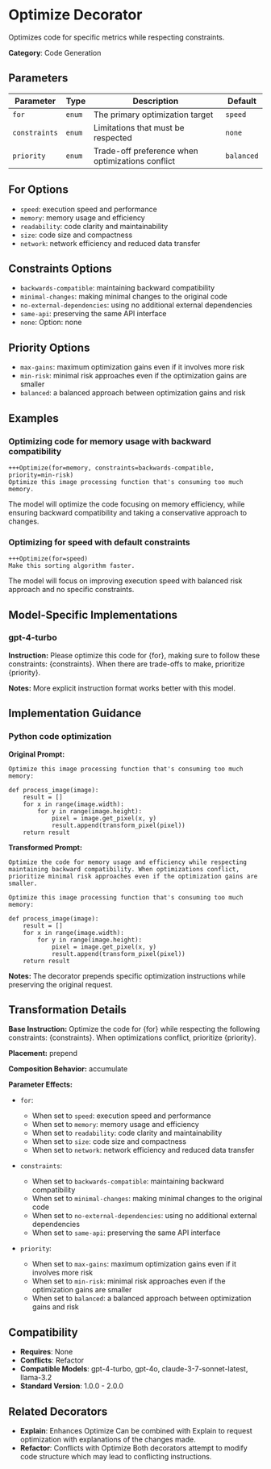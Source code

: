 # Optimize Decorator

Optimizes code for specific metrics while respecting constraints.

**Category**: Code Generation

## Parameters

| Parameter | Type | Description | Default |
|-----------|------|-------------|--------|
| `for` | `enum` | The primary optimization target | `speed` |
| `constraints` | `enum` | Limitations that must be respected | `none` |
| `priority` | `enum` | Trade-off preference when optimizations conflict | `balanced` |

## For Options

- `speed`: execution speed and performance
- `memory`: memory usage and efficiency
- `readability`: code clarity and maintainability
- `size`: code size and compactness
- `network`: network efficiency and reduced data transfer

## Constraints Options

- `backwards-compatible`: maintaining backward compatibility
- `minimal-changes`: making minimal changes to the original code
- `no-external-dependencies`: using no additional external dependencies
- `same-api`: preserving the same API interface
- `none`: Option: none

## Priority Options

- `max-gains`: maximum optimization gains even if it involves more risk
- `min-risk`: minimal risk approaches even if the optimization gains are smaller
- `balanced`: a balanced approach between optimization gains and risk

## Examples

### Optimizing code for memory usage with backward compatibility

```
+++Optimize(for=memory, constraints=backwards-compatible, priority=min-risk)
Optimize this image processing function that's consuming too much memory.
```

The model will optimize the code focusing on memory efficiency, while ensuring backward compatibility and taking a conservative approach to changes.

### Optimizing for speed with default constraints

```
+++Optimize(for=speed)
Make this sorting algorithm faster.
```

The model will focus on improving execution speed with balanced risk approach and no specific constraints.

## Model-Specific Implementations

### gpt-4-turbo

**Instruction:** Please optimize this code for {for}, making sure to follow these constraints: {constraints}. When there are trade-offs to make, prioritize {priority}.

**Notes:** More explicit instruction format works better with this model.


## Implementation Guidance

### Python code optimization

**Original Prompt:**
```
Optimize this image processing function that's consuming too much memory:

def process_image(image):
    result = []
    for x in range(image.width):
        for y in range(image.height):
            pixel = image.get_pixel(x, y)
            result.append(transform_pixel(pixel))
    return result
```

**Transformed Prompt:**
```
Optimize the code for memory usage and efficiency while respecting maintaining backward compatibility. When optimizations conflict, prioritize minimal risk approaches even if the optimization gains are smaller.

Optimize this image processing function that's consuming too much memory:

def process_image(image):
    result = []
    for x in range(image.width):
        for y in range(image.height):
            pixel = image.get_pixel(x, y)
            result.append(transform_pixel(pixel))
    return result
```

**Notes:** The decorator prepends specific optimization instructions while preserving the original request.

## Transformation Details

**Base Instruction:** Optimize the code for {for} while respecting the following constraints: {constraints}. When optimizations conflict, prioritize {priority}.

**Placement:** prepend

**Composition Behavior:** accumulate

**Parameter Effects:**

- `for`:
  - When set to `speed`: execution speed and performance
  - When set to `memory`: memory usage and efficiency
  - When set to `readability`: code clarity and maintainability
  - When set to `size`: code size and compactness
  - When set to `network`: network efficiency and reduced data transfer

- `constraints`:
  - When set to `backwards-compatible`: maintaining backward compatibility
  - When set to `minimal-changes`: making minimal changes to the original code
  - When set to `no-external-dependencies`: using no additional external dependencies
  - When set to `same-api`: preserving the same API interface

- `priority`:
  - When set to `max-gains`: maximum optimization gains even if it involves more risk
  - When set to `min-risk`: minimal risk approaches even if the optimization gains are smaller
  - When set to `balanced`: a balanced approach between optimization gains and risk

## Compatibility

- **Requires**: None
- **Conflicts**: Refactor
- **Compatible Models**: gpt-4-turbo, gpt-4o, claude-3-7-sonnet-latest, llama-3.2
- **Standard Version**: 1.0.0 - 2.0.0

## Related Decorators

- **Explain**: Enhances Optimize Can be combined with Explain to request optimization with explanations of the changes made.
- **Refactor**: Conflicts with Optimize Both decorators attempt to modify code structure which may lead to conflicting instructions.
